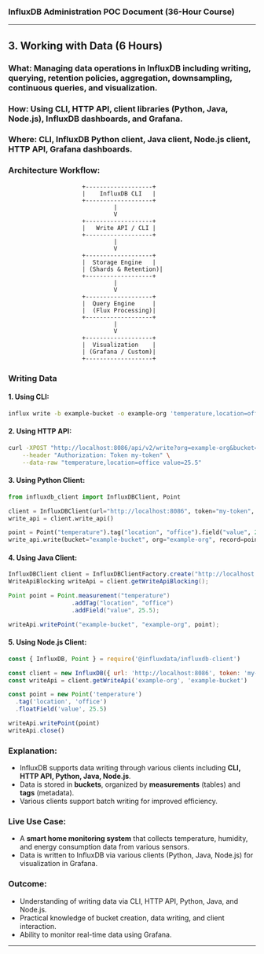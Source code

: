 ### InfluxDB Administration POC Document (36-Hour Course)


---

## **3. Working with Data (6 Hours)**

### **What:** Managing data operations in InfluxDB including writing, querying, retention policies, aggregation, downsampling, continuous queries, and visualization.

### **How:** Using CLI, HTTP API, client libraries (Python, Java, Node.js), InfluxDB dashboards, and Grafana.

### **Where:** CLI, InfluxDB Python client, Java client, Node.js client, HTTP API, Grafana dashboards.

### **Architecture Workflow:**
```
                     +-------------------+
                     |    InfluxDB CLI   |
                     +-------------------+
                              |
                              V
                     +-------------------+
                     |   Write API / CLI |
                     +-------------------+
                              |
                              V
                     +-------------------+
                     |  Storage Engine   |
                     | (Shards & Retention)|
                     +-------------------+
                              |
                              V
                     +-------------------+
                     |  Query Engine     |
                     |  (Flux Processing)|
                     +-------------------+
                              |
                              V
                     +-------------------+
                     |  Visualization    |
                     | (Grafana / Custom)|
                     +-------------------+
```

### **Writing Data**

#### **1. Using CLI:**
```bash
influx write -b example-bucket -o example-org 'temperature,location=office value=25.5'
```

#### **2. Using HTTP API:**
```bash
curl -XPOST "http://localhost:8086/api/v2/write?org=example-org&bucket=example-bucket&precision=s" \
    --header "Authorization: Token my-token" \
    --data-raw "temperature,location=office value=25.5"
```

#### **3. Using Python Client:**
```python
from influxdb_client import InfluxDBClient, Point

client = InfluxDBClient(url="http://localhost:8086", token="my-token", org="example-org")
write_api = client.write_api()

point = Point("temperature").tag("location", "office").field("value", 25.5)
write_api.write(bucket="example-bucket", org="example-org", record=point)
```

#### **4. Using Java Client:**
```java
InfluxDBClient client = InfluxDBClientFactory.create("http://localhost:8086", "my-token".toCharArray());
WriteApiBlocking writeApi = client.getWriteApiBlocking();

Point point = Point.measurement("temperature")
                  .addTag("location", "office")
                  .addField("value", 25.5);

writeApi.writePoint("example-bucket", "example-org", point);
```

#### **5. Using Node.js Client:**
```javascript
const { InfluxDB, Point } = require('@influxdata/influxdb-client')

const client = new InfluxDB({ url: 'http://localhost:8086', token: 'my-token' })
const writeApi = client.getWriteApi('example-org', 'example-bucket')

const point = new Point('temperature')
  .tag('location', 'office')
  .floatField('value', 25.5)

writeApi.writePoint(point)
writeApi.close()
```

### **Explanation:**
- InfluxDB supports data writing through various clients including **CLI, HTTP API, Python, Java, Node.js**.
- Data is stored in **buckets**, organized by **measurements** (tables) and **tags** (metadata).
- Various clients support batch writing for improved efficiency.

### **Live Use Case:**
- A **smart home monitoring system** that collects temperature, humidity, and energy consumption data from various sensors.
- Data is written to InfluxDB via various clients (Python, Java, Node.js) for visualization in Grafana.

### **Outcome:**
- Understanding of writing data via CLI, HTTP API, Python, Java, and Node.js.
- Practical knowledge of bucket creation, data writing, and client interaction.
- Ability to monitor real-time data using Grafana.

---

